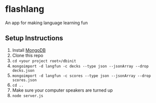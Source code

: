 flashlang
=========

An app for making language learning fun

## Setup Instructions
1. Install [MongoDB](http://docs.mongodb.org/manual/installation/)
1. Clone this repo
1. ```cd <your project root>/dbinit```
1. ```mongoimport -d langfun -c decks --type json --jsonArray --drop decks.json```
1. ```mongoimport -d langfun -c scores --type json --jsonArray --drop scores.json```
2. ```cd ..```
3. Make sure your computer speakers are turned up
3. ```node server.js```
